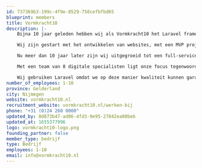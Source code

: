 ```yaml
---
id: 737369b3-199c-4f9e-8529-758cefbfbd65
blueprint: members
title: Vormkracht10
description: |-
    Bijna 10 jaar geleden hebben wij als Vormkracht10 het Laravel framework ontdekt. Destijds nog in zeer prille vorm met een beta release (v0.1) van de toen nog onbekende Taylor Otwell. Maar ook toen al zagen wij de enorme potentie in het framework, door de heldere structuur en leesbaarheid van de code en documentatie.

    Wij zijn gestart met het ontwikkelen van websites, met een MVP project voor een CMS hebben wij onze eerste projecten gerealiseerd in dit enorm flexibele open-source framework.

    Nu meer dan 10 jaar later zijn wij uitgegroeid tot een full-service Digital Agency dat slimme websites en complexe webapplicaties ontwikkelt en realiseert, alles volledig in Laravel. In de omgeving van Nijmegen en omstreken zijn wij hét bureau voor het ontwikkelen van Laravel web apps.

    Met een team van 8 digitale specialisten ligt onze focus tegenwoordig op het realiseren van toegankelijke websites volgens de WCAG normen en het ontwikkelen van Progressive Web Apps (PWA) als een SaaS of PaaS. Dit doen wij voor klanten zoals de Nijmeegse Vierdaagse, Gemeente Nijmegen, Radboudumc en landelijke partijen als RRS en TOPIC.

    Wij gebruiken Laravel omdat we op deze manier kwaliteit kunnen garanderen aan onze klanten, zowel op de korte termijn met het ontwikkelen van een snelle Minimum Viable Product (MVP) maar ook voor de langere termijn. Waarin de continuerende vraagstukken van onze klanten over de jaren heen doorontwikkeld moeten worden en het leveren van onderhoud en services steeds belangrijker is geworden.
number_of_employees: 1-10
province: Gelderland
city: Nijmegen
website: vormkracht10.nl
recruitment_website: vormkracht10.nl/werken-bij
phone: "+31 (0)24 260 0000"
updated_by: 8d873b47-ad86-4fd3-9e95-27842ea80beb
updated_at: 1655377996
logo: vormkracht10-logo.png
founding_partner: false
member_type: bedrijf
type: Bedrijf
employees: 1-10
email: info@vormkracht10.nl
---
```

